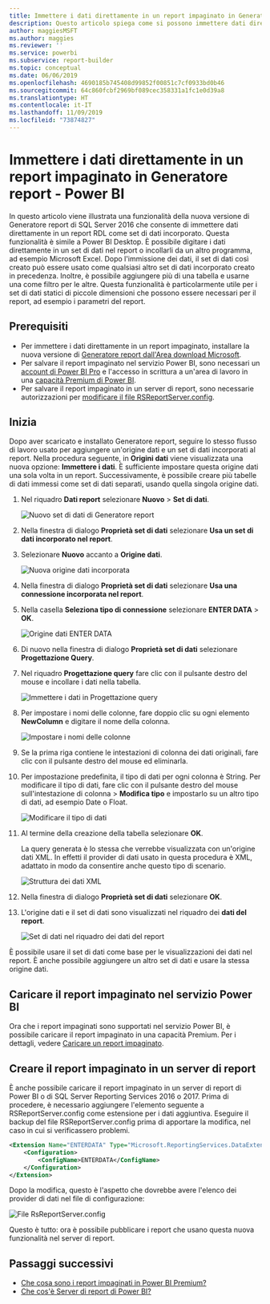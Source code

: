 ```yaml
---
title: Immettere i dati direttamente in un report impaginato in Generatore report
description: Questo articolo spiega come si possono immettere dati direttamente in un report impaginato in Generatore report.
author: maggiesMSFT
ms.author: maggies
ms.reviewer: ''
ms.service: powerbi
ms.subservice: report-builder
ms.topic: conceptual
ms.date: 06/06/2019
ms.openlocfilehash: 4690185b745408d99852f00851c7cf0933bd0b46
ms.sourcegitcommit: 64c860fcbf2969bf089cec358331a1fc1e0d39a8
ms.translationtype: HT
ms.contentlocale: it-IT
ms.lasthandoff: 11/09/2019
ms.locfileid: "73874827"
---
```

# <a name="enter-data-directly-in-a-paginated-report-in-report-builder---power-bi"></a>Immettere i dati direttamente in un report impaginato in Generatore report - Power BI

In questo articolo viene illustrata una funzionalità della nuova versione di Generatore report di SQL Server 2016 che consente di immettere dati direttamente in un report RDL come set di dati incorporato.  Questa funzionalità è simile a Power BI Desktop. È possibile digitare i dati direttamente in un set di dati nel report o incollarli da un altro programma, ad esempio Microsoft Excel. Dopo l'immissione dei dati, il set di dati così creato può essere usato come qualsiasi altro set di dati incorporato creato in precedenza. Inoltre, è possibile aggiungere più di una tabella e usarne una come filtro per le altre. Questa funzionalità è particolarmente utile per i set di dati statici di piccole dimensioni che possono essere necessari per il report, ad esempio i parametri del report.
 
## <a name="prerequisites"></a>Prerequisiti

- Per immettere i dati direttamente in un report impaginato, installare la nuova versione di [Generatore report dall'Area download Microsoft](https://www.microsoft.com/download/details.aspx?id=53613). 
- Per salvare il report impaginato nel servizio Power BI, sono necessari un [account di Power BI Pro](service-self-service-signup-for-power-bi.md) e l'accesso in scrittura a un'area di lavoro in una [capacità Premium di Power BI](service-premium-what-is.md).
- Per salvare il report impaginato in un server di report, sono necessarie autorizzazioni per [modificare il file RSReportServer.config](#upload-the-paginated-report-to-a-report-server).

## <a name="get-started"></a>Inizia

Dopo aver scaricato e installato Generatore report, seguire lo stesso flusso di lavoro usato per aggiungere un'origine dati e un set di dati incorporati al report. Nella procedura seguente, in **Origini dati** viene visualizzata una nuova opzione: **Immettere i dati**.  È sufficiente impostare questa origine dati una sola volta in un report. Successivamente, è possibile creare più tabelle di dati immessi come set di dati separati, usando quella singola origine dati.

1. Nel riquadro **Dati report** selezionare **Nuovo** > **Set di dati**.

    ![Nuovo set di dati di Generatore report](media/paginated-reports-enter-data/paginated-new-dataset.png)

1. Nella finestra di dialogo **Proprietà set di dati** selezionare **Usa un set di dati incorporato nel report**.

1. Selezionare **Nuovo** accanto a **Origine dati**.

    ![Nuova origine dati incorporata](media/paginated-reports-enter-data/paginated-new-data-source.png)

1. Nella finestra di dialogo **Proprietà set di dati** selezionare **Usa una connessione incorporata nel report**.
2. Nella casella **Seleziona tipo di connessione** selezionare **ENTER DATA** > **OK**.

    ![Origine dati ENTER DATA](media/paginated-reports-enter-data/paginated-data-source-properties-enter-data.png)

1. Di nuovo nella finestra di dialogo **Proprietà set di dati** selezionare **Progettazione Query**.
2. Nel riquadro **Progettazione query** fare clic con il pulsante destro del mouse e incollare i dati nella tabella.

    ![Immettere i dati in Progettazione query](media/paginated-reports-enter-data/paginated-enter-data.png)

1. Per impostare i nomi delle colonne, fare doppio clic su ogni elemento **NewColumn** e digitare il nome della colonna.

    ![Impostare i nomi delle colonne](media/paginated-reports-enter-data/paginated-column-name.png)

1. Se la prima riga contiene le intestazioni di colonna dei dati originali, fare clic con il pulsante destro del mouse ed eliminarla.
    
9. Per impostazione predefinita, il tipo di dati per ogni colonna è String. Per modificare il tipo di dati, fare clic con il pulsante destro del mouse sull'intestazione di colonna > **Modifica tipo** e impostarlo su un altro tipo di dati, ad esempio Date o Float.

    ![Modificare il tipo di dati](media/paginated-reports-enter-data/paginated-data-type.png)

1. Al termine della creazione della tabella selezionare **OK**.  

    La query generata è lo stessa che verrebbe visualizzata con un'origine dati XML. In effetti il provider di dati usato in questa procedura è XML,  adattato in modo da consentire anche questo tipo di scenario.

    ![Struttura dei dati XML](media/paginated-reports-enter-data/paginated-xml-data.png)

12. Nella finestra di dialogo **Proprietà set di dati** selezionare **OK**.

13. L'origine dati e il set di dati sono visualizzati nel riquadro dei **dati del report**.

    ![Set di dati nel riquadro dei dati del report](media/paginated-reports-enter-data/paginated-report-data-pane.png)

È possibile usare il set di dati come base per le visualizzazioni dei dati nel report. È anche possibile aggiungere un altro set di dati e usare la stessa origine dati.

## <a name="upload-the-paginated-report-to-the-power-bi-service"></a>Caricare il report impaginato nel servizio Power BI

Ora che i report impaginati sono supportati nel servizio Power BI, è possibile caricare il report impaginato in una capacità Premium. Per i dettagli, vedere [Caricare un report impaginato](paginated-reports-save-to-power-bi-service.md#upload-a-paginated-report).

## <a name="upload-the-paginated-report-to-a-report-server"></a>Creare il report impaginato in un server di report

È anche possibile caricare il report impaginato in un server di report di Power BI o di SQL Server Reporting Services 2016 o 2017. Prima di procedere, è necessario aggiungere l'elemento seguente a RSReportServer.config come estensione per i dati aggiuntiva. Eseguire il backup del file RSReportServer.config prima di apportare la modifica, nel caso in cui si verificassero problemi.

```xml
<Extension Name="ENTERDATA" Type="Microsoft.ReportingServices.DataExtensions.XmlDPConnection,Microsoft.ReportingServices.DataExtensions">
    <Configuration>
        <ConfigName>ENTERDATA</ConfigName>
    </Configuration>
</Extension>
```

Dopo la modifica, questo è l'aspetto che dovrebbe avere l'elenco dei provider di dati nel file di configurazione:

![File RsReportServer.config](media/paginated-reports-enter-data/paginated-rsreportserver-config-file.png)

Questo è tutto: ora è possibile pubblicare i report che usano questa nuova funzionalità nel server di report.

## <a name="next-steps"></a>Passaggi successivi

- [Che cosa sono i report impaginati in Power BI Premium?](paginated-reports-report-builder-power-bi.md)
- [Che cos'è Server di report di Power BI?](report-server/get-started.md)
